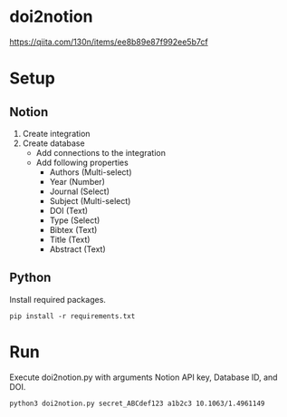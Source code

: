 # doi2notion
https://qiita.com/130n/items/ee8b89e87f992ee5b7cf

# Setup
## Notion
1. Create integration
2. Create database
    - Add connections to the integration
    - Add following properties
        - Authors (Multi-select)
        - Year (Number)
        - Journal (Select)
        - Subject (Multi-select)
        - DOI (Text)
        - Type (Select)
        - Bibtex (Text)
        - Title (Text)
        - Abstract (Text)

## Python
Install required packages.

```
pip install -r requirements.txt
```

# Run
Execute doi2notion.py with arguments Notion API key, Database ID, and DOI.

```
python3 doi2notion.py secret_ABCdef123 a1b2c3 10.1063/1.4961149
```
